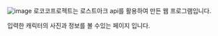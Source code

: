 ![image](https://github.com/choizia0724/LococoProject/assets/107836206/35a28d1f-f7ac-4102-baf0-e2966ed76d47)
로코코프로젝트는 로스트아크 api를 활용하여 만든 웹 프로그램입니다.

입력한 캐릭터의 사진과 정보를 볼 수있는 페이지 입니다.
